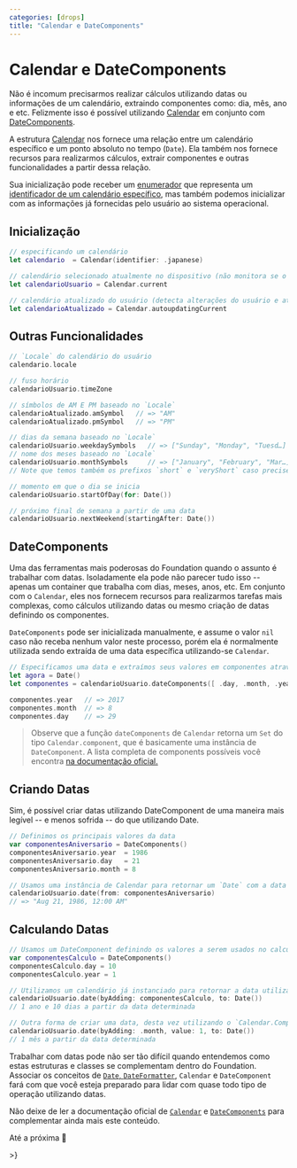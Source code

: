 ```yaml
---
categories: [drops]
title: "Calendar e DateComponents"
---
```


# Calendar e DateComponents
Não é incomum precisarmos realizar cálculos utilizando datas ou informações de um calendário, extraindo componentes como: dia, mês, ano e etc. Felizmente isso é possível utilizando [Calendar][doc-calendar] em conjunto com [DateComponents][doc-datecomponents].

A estrutura [Calendar][doc-calendar] nos fornece uma relação entre um calendário específico e um ponto absoluto no tempo (`Date`). Ela também nos fornece recursos para realizarmos cálculos, extrair componentes e outras funcionalidades a partir dessa relação.

Sua inicialização pode receber um [enumerador][ninhoreference-enum] que representa um [identificador de um calendário específico][doc-calendaridentifier], mas também podemos inicializar com as informações já fornecidas pelo usuário ao sistema operacional.

## Inicialização
```swift
// especificando um calendário
let calendario  = Calendar(identifier: .japanese)

// calendário selecionado atualmente no dispositivo (não monitora se o usuário alterar o calendário)
let calendarioUsuario = Calendar.current

// calendário atualizado do usuário (detecta alterações do usuário e atualiza o calendário)
let calendarioAtualizado = Calendar.autoupdatingCurrent
```

## Outras Funcionalidades
```swift
// `Locale` do calendário do usuário
calendario.locale

// fuso horário
calendarioUsuario.timeZone

// símbolos de AM E PM baseado no `Locale`
calendarioAtualizado.amSymbol   // => "AM"
calendarioAtualizado.pmSymbol   // => "PM"

// dias da semana baseado no `Locale`
calendarioUsuario.weekdaySymbols   // => ["Sunday", "Monday", "Tuesd…]
// nome dos meses baseado no `Locale`
calendarioUsuario.monthSymbols     // => ["January", "February", "Mar…]
// Note que temos também os prefixos `short` e `veryShort` caso precise de abreviações

// momento em que o dia se inicia
calendarioUsuario.startOfDay(for: Date())

// próximo final de semana a partir de uma data
calendarioUsuario.nextWeekend(startingAfter: Date())
```

## DateComponents
Uma das ferramentas mais poderosas do Foundation quando o assunto é trabalhar com datas. Isoladamente ela pode não parecer tudo isso -- apenas um container que trabalha com dias, meses, anos, etc. Em conjunto com o `Calendar`, eles nos fornecem recursos para realizarmos tarefas mais complexas, como cálculos utilizando datas ou mesmo criação de datas definindo os componentes.

`DateComponents` pode ser inicializada manualmente, e assume o valor `nil` caso não receba nenhum valor neste processo, porém ela é normalmente utilizada sendo extraída de uma data específica utilizando-se `Calendar`.
```swift
// Especificamos uma data e extraímos seus valores em componentes através de uma instância de Calendar
let agora = Date()
let componentes = calendarioUsuario.dateComponents([ .day, .month, .year ], from: agora)

componentes.year   // => 2017
componentes.month  // => 8
componentes.day    // => 29
```

> Observe que a função `dateComponents` de `Calendar` retorna um `Set` do tipo `Calendar.component`, que é basicamente uma instância de `DateComponent`. A lista completa de components possíveis você encontra [na documentação oficial.][doc-calendarcomponents]

## Criando Datas
Sim, é possível criar datas utilizando DateComponent de uma maneira mais legível -- e menos sofrida -- do que utilizando Date.
```swift
// Definimos os principais valores da data
var componentesAniversario = DateComponents()
componentesAniversario.year  = 1986
componentesAniversario.day   = 21
componentesAniversario.month = 8

// Usamos uma instância de Calendar para retornar um `Date` com a data definida.
calendarioUsuario.date(from: componentesAniversario)
// => "Aug 21, 1986, 12:00 AM"
```

## Calculando Datas
```swift
// Usamos um DateComponent definindo os valores a serem usados no calculo da data
var componentesCalculo = DateComponents()
componentesCalculo.day = 10
componentesCalculo.year = 1

// Utilizamos um calendário já instanciado para retornar a data utilizando o DateComponent definido
calendarioUsuario.date(byAdding: componentesCalculo, to: Date())
// 1 ano e 10 dias a partir da data determinada

// Outra forma de criar uma data, desta vez utilizando o `Calendar.Component`
calendarioUsuario.date(byAdding: .month, value: 1, to: Date())
// 1 mês a partir da data determinada
```

Trabalhar com datas pode não ser tão difícil quando entendemos como estas estruturas e classes se complementam dentro do Foundation. Associar os conceitos de [`Date`, `DateFormatter`][ninhoreference-date], `Calendar` e `DateComponent` fará com que você esteja preparado para lidar com quase todo tipo de operação utilizando datas.

Não deixe de ler a documentação oficial de [`Calendar`][doc-calendar] e [`DateComponents`][doc-datecomponents] para complementar ainda mais este conteúdo.

Até a próxima 🍻

\>}

[doc-calendar]: https://developer.apple.com/documentation/foundation/calendar
[doc-datecomponents]: https://developer.apple.com/documentation/foundation/datecomponents
[doc-calendaridentifier]: https://developer.apple.com/documentation/foundation/calendar.identifier
[doc-calendarcomponents]: https://developer.apple.com/documentation/foundation/calendar.component
[ninhoreference-enum]: https://ninhodaandorinha.com.br/posts/2017/8/8/enumeradores
[ninhoreference-date]: https://ninhodaandorinha.com.br/posts/2017/7/27/date-e-dateformatter
